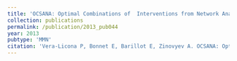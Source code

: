 ```yaml
---
title: 'OCSANA: Optimal Combinations of  Interventions from Network Analysis'
collection: publications
permalink: /publication/2013_pub044
year: 2013
pubtype: 'MMN'
citation: 'Vera-Licona P, Bonnet E, Barillot E, Zinovyev A. OCSANA: Optimal Combinations of  Interventions from Network Analysis. 2013. <i>Bioinformatics</i> <b>15</b>:29: 1571-1573.'
---
```

